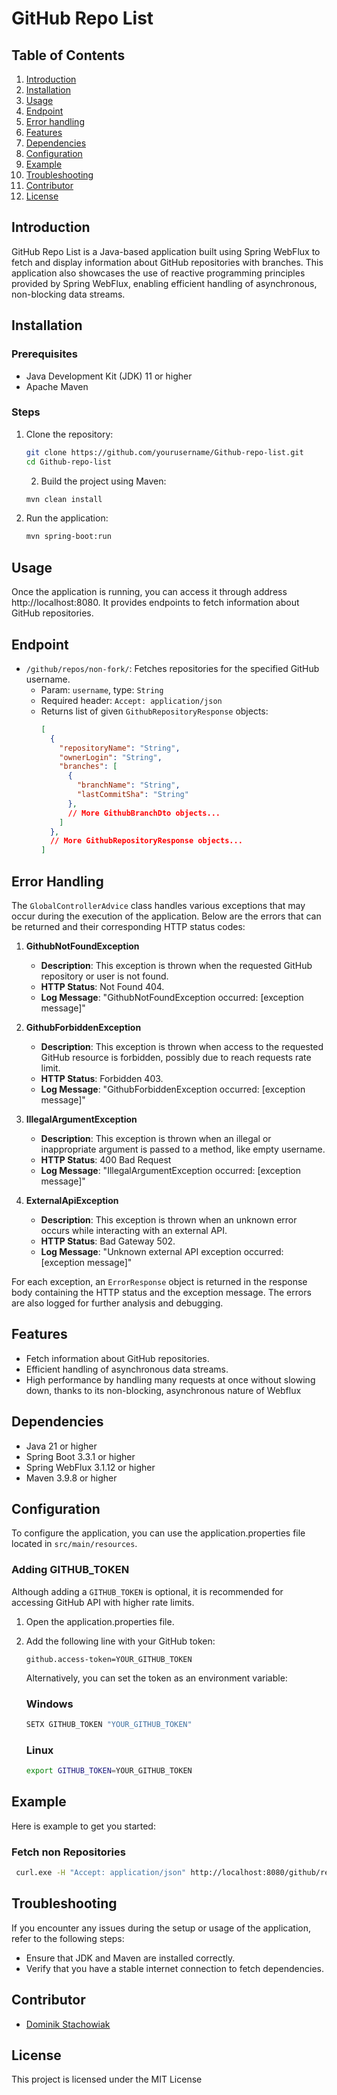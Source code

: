 # GitHub Repo List

## Table of Contents
1. [Introduction](#introduction)
2. [Installation](#installation)
3. [Usage](#usage)
4. [Endpoint](#endpoint)
5. [Error handling](#error-handling)
6. [Features](#features)
7. [Dependencies](#dependencies)
8. [Configuration](#configuration)
9. [Example](#example)
10. [Troubleshooting](#troubleshooting)
11. [Contributor](#contributor)
12. [License](#license)

## Introduction
GitHub Repo List is a Java-based application built using Spring WebFlux to fetch and display information about GitHub repositories with branches. This application also showcases the use of reactive programming principles provided by Spring WebFlux, enabling efficient handling of asynchronous, non-blocking data streams.

## Installation
### Prerequisites
- Java Development Kit (JDK) 11 or higher
- Apache Maven

### Steps
1. Clone the repository:
    ```sh
    git clone https://github.com/yourusername/Github-repo-list.git
    cd Github-repo-list
    ```

   2. Build the project using Maven:
    
   ```sh
   mvn clean install
   ```

3. Run the application:

    ```sh
    mvn spring-boot:run
    ```

## Usage
Once the application is running, you can access it through address http://localhost:8080. It provides endpoints to fetch information about GitHub repositories.

## Endpoint
- `/github/repos/non-fork/`: Fetches repositories for the specified GitHub username.
  - Param: `username`, type: `String`
  - Required header: `Accept: application/json`
  - Returns list of given `GithubRepositoryResponse` objects:
    ```json 
    [
      {
        "repositoryName": "String",
        "ownerLogin": "String",
        "branches": [
          {
            "branchName": "String",
            "lastCommitSha": "String"
          },
          // More GithubBranchDto objects...
        ]
      },
      // More GithubRepositoryResponse objects...
    ]
    ```

## Error Handling
The `GlobalControllerAdvice` class handles various exceptions that may occur during the execution of the application. Below are the errors that can be returned and their corresponding HTTP status codes:

1. **GithubNotFoundException**
    - **Description**: This exception is thrown when the requested GitHub repository or user is not found.
    - **HTTP Status**: Not Found 404.
    - **Log Message**: "GithubNotFoundException occurred: [exception message]"

2. **GithubForbiddenException**
    - **Description**: This exception is thrown when access to the requested GitHub resource is forbidden, possibly due to reach requests rate limit.
    - **HTTP Status**: Forbidden 403.
    - **Log Message**: "GithubForbiddenException occurred: [exception message]"

3. **IllegalArgumentException**
    - **Description**: This exception is thrown when an illegal or inappropriate argument is passed to a method, like empty username.
    - **HTTP Status**: 400 Bad Request
    - **Log Message**: "IllegalArgumentException occurred: [exception message]"

4. **ExternalApiException**
    - **Description**: This exception is thrown when an unknown error occurs while interacting with an external API.
    - **HTTP Status**: Bad Gateway 502.
    - **Log Message**: "Unknown external API exception occurred: [exception message]"

For each exception, an `ErrorResponse` object is returned in the response body containing the HTTP status and the exception message. The errors are also logged for further analysis and debugging.

## Features
- Fetch information about GitHub repositories.
- Efficient handling of asynchronous data streams.
- High performance by handling many requests at once without slowing down, thanks to its non-blocking, asynchronous nature of Webflux

## Dependencies
- Java 21 or higher
- Spring Boot 3.3.1 or higher
- Spring WebFlux 3.1.12 or higher
- Maven 3.9.8 or higher

## Configuration
To configure the application, you can use the application.properties file located in `src/main/resources`.

### Adding GITHUB_TOKEN
Although adding a `GITHUB_TOKEN` is optional, it is recommended for accessing GitHub API with higher rate limits.

1. Open the application.properties file.
2. Add the following line with your GitHub token:
    ```properties
    github.access-token=YOUR_GITHUB_TOKEN
    ```

    Alternatively, you can set the token as an environment variable:
    ### Windows
    ```sh
    SETX GITHUB_TOKEN "YOUR_GITHUB_TOKEN"
    ```
   
    ### Linux
    ```bash
    export GITHUB_TOKEN=YOUR_GITHUB_TOKEN
    ```

## Example
Here is example to get you started:

### Fetch non Repositories
   ```sh
    curl.exe -H "Accept: application/json" http://localhost:8080/github/repos/non-fork/?username=octocat
   ```

## Troubleshooting
If you encounter any issues during the setup or usage of the application, refer to the following steps:

- Ensure that JDK and Maven are installed correctly.
- Verify that you have a stable internet connection to fetch dependencies.

## Contributor
- [Dominik Stachowiak](https://www.linkedin.com/in/dominik-stachowiak/)

## License
This project is licensed under the MIT License